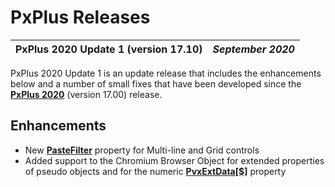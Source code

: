 # PxPlus Releases

**PxPlus 2020 Update 1 (version 17.10)** |  **_September 2020_**  
---|---  
  
PxPlus 2020 Update 1 is an update release that includes the enhancements below and a number of small fixes that have been developed since the **[PxPlus 2020](vers1700.md)** (version 17.00) release.

## Enhancements

  * New **[PasteFilter](../properties/pastefilter.md)** property for Multi-line and Grid controls
  * Added support to the Chromium Browser Object for extended properties of pseudo objects and for the numeric **[PvxExtData[$]](../utilities/browser.htm#Mark3)** property


